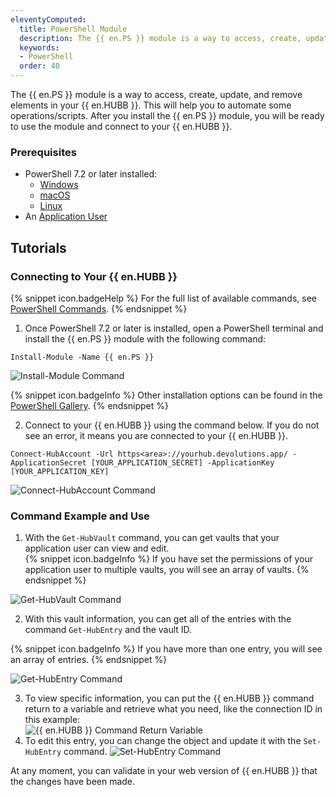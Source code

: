 ```yaml
---
eleventyComputed:
  title: PowerShell Module
  description: The {{ en.PS }} module is a way to access, create, update, and remove elements in your {{ en.HUBB }}. This will help you to automate some operations/scripts.
  keywords:
  - PowerShell
  order: 40
---
```

The {{ en.PS }} module is a way to access, create, update, and remove elements in your {{ en.HUBB }}. This will help you to automate some operations/scripts. After you install the {{ en.PS }} module, you will be ready to use the module and connect to your {{ en.HUBB }}.  

### Prerequisites 

* PowerShell 7.2 or later installed:  
    * [Windows](https://learn.microsoft.com/en-us/powershell/scripting/install/installing-powershell-on-windows) 
    * [macOS](https://learn.microsoft.com/en-us/powershell/scripting/install/installing-powershell-on-macos) 
    * [Linux](https://learn.microsoft.com/en-us/powershell/scripting/install/installing-powershell-on-linux) 
* An [Application User](/hub/web-interface/hub-overview/administration/management/application-users/manage-application-users/) 

## Tutorials 

### Connecting to Your {{ en.HUBB }} 

{% snippet icon.badgeHelp %} 
For the full list of available commands, see [PowerShell Commands](/hub/powershell-module/powershell-commands/). 
{% endsnippet %}
 
1. Once PowerShell 7.2 or later is installed, open a PowerShell terminal and install the {{ en.PS }} module with the following command:  

`Install-Module -Name {{ en.PS }}`  

![Install-Module Command](https://webdevolutions.azureedge.net/docs/en/hub/Hub2136.png)

{% snippet icon.badgeInfo %} 
Other installation options can be found in the [PowerShell Gallery](https://www.powershellgallery.com/packages/devolutions.powershell/). 
{% endsnippet %}
 
2. Connect to your {{ en.HUBB }} using the command below. If you do not see an error, it means you are connected to your {{ en.HUBB }}. 

`Connect-HubAccount -Url https<area>://yourhub.devolutions.app/ -ApplicationSecret [YOUR_APPLICATION_SECRET] -ApplicationKey [YOUR_APPLICATION_KEY]` 

![Connect-HubAccount Command](https://webdevolutions.azureedge.net/docs/en/hub/Hub4062.png) 

### Command Example and Use 

1. With the `Get-HubVault` command, you can get vaults that your application user can view and edit.  
{% snippet icon.badgeInfo %} 
If you have set the permissions of your application user to multiple vaults, you will see an array of vaults. 
{% endsnippet %}   

![Get-HubVault Command](https://webdevolutions.azureedge.net/docs/en/hub/Hub4063.png) 

2. With this vault information, you can get all of the entries with the command `Get-HubEntry` and the vault ID. 

{% snippet icon.badgeInfo %} 
If you have more than one entry, you will see an array of entries. 
{% endsnippet %}
 
![Get-HubEntry Command](https://webdevolutions.azureedge.net/docs/en/hub/Hub4064.png) 

3. To view specific information, you can put the {{ en.HUBB }} command return to a variable and retrieve what you need, like the connection ID in this example:  
![{{ en.HUBB }} Command Return Variable](https://webdevolutions.azureedge.net/docs/en/hub/Hub4065.png) 
1. To edit this entry, you can change the object and update it with the `Set-HubEntry` command. 
![Set-HubEntry Command](https://webdevolutions.azureedge.net/docs/en/hub/Hub4066.png) 

At any moment, you can validate in your web version of {{ en.HUBB }} that the changes have been made. 
